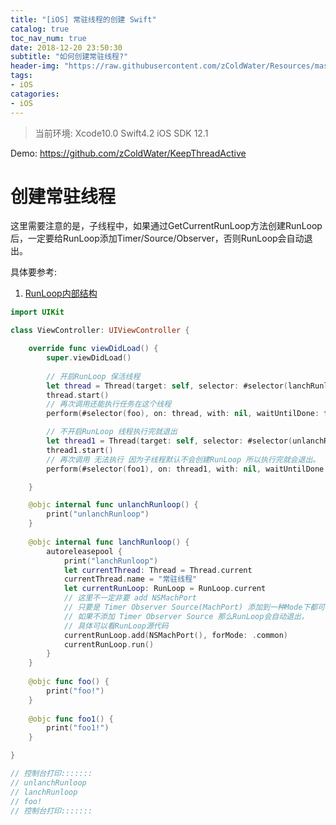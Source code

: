 ```yaml
---
title: "[iOS] 常驻线程的创建 Swift"
catalog: true
toc_nav_num: true
date: 2018-12-20 23:50:30
subtitle: "如何创建常驻线程?"
header-img: "https://raw.githubusercontent.com/zColdWater/Resources/master/Images/legend_cover.jpg"
tags:
- iOS
catagories:
- iOS
---
```


> 当前环境: Xcode10.0 Swift4.2 iOS SDK 12.1

Demo: https://github.com/zColdWater/KeepThreadActive

创建常驻线程
=======
这里需要注意的是，子线程中，如果通过GetCurrentRunLoop方法创建RunLoop后，一定要给RunLoop添加Timer/Source/Observer，否则RunLoop会自动退出。

具体要参考:

1. [RunLoop内部结构](https://zcoldwater.github.io/blog/article/ios/runloop2/)

```Swift
import UIKit

class ViewController: UIViewController {

    override func viewDidLoad() {
        super.viewDidLoad()
        
        // 开启RunLoop 保活线程
        let thread = Thread(target: self, selector: #selector(lanchRunloop), object: nil)
        thread.start()
        // 再次调用还能执行任务在这个线程
        perform(#selector(foo), on: thread, with: nil, waitUntilDone: false)

        // 不开启RunLoop 线程执行完就退出
        let thread1 = Thread(target: self, selector: #selector(unlanchRunloop), object: nil)
        thread1.start()
        // 再次调用 无法执行 因为子线程默认不会创建RunLoop 所以执行完就会退出。
        perform(#selector(foo1), on: thread1, with: nil, waitUntilDone: false)

    }

    @objc internal func unlanchRunloop() {
        print("unlanchRunloop")
    }
    
    @objc internal func lanchRunloop() {
        autoreleasepool {
            print("lanchRunloop")
            let currentThread: Thread = Thread.current
            currentThread.name = "常驻线程"
            let currentRunLoop: RunLoop = RunLoop.current
            // 这里不一定非要 add NSMachPort
            // 只要是 Timer Observer Source(MachPort) 添加到一种Mode下都可以
            // 如果不添加 Timer Observer Source 那么RunLoop会自动退出，
            // 具体可以看RunLoop源代码
            currentRunLoop.add(NSMachPort(), forMode: .common)
            currentRunLoop.run()
        }
    }
    
    @objc func foo() {
        print("foo!")
    }
    
    @objc func foo1() {
        print("foo1!")
    }

}

// 控制台打印:::::::
// unlanchRunloop
// lanchRunloop
// foo!
// 控制台打印:::::::

```


